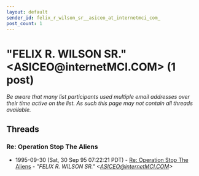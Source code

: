 ```yaml
---
layout: default
sender_id: felix_r_wilson_sr__asiceo_at_internetmci_com_
post_count: 1
---
```


# "FELIX R. WILSON SR." <ASICEO<span>@</span>internetMCI.COM> (1 post)

_Be aware that many list participants used multiple email addresses over their time active on the list. As such this page may not contain all threads available._

## Threads

### Re: Operation Stop The Aliens
+ 1995-09-30 (Sat, 30 Sep 95 07:22:21 PDT) - [Re: Operation Stop The Aliens](/archive/1995/09/e8e72e8a3326ad2f344a2006c3051547e7298836c86cea53b690125f7d16283d) - _"FELIX R. WILSON SR." \<ASICEO@internetMCI.COM\>_

